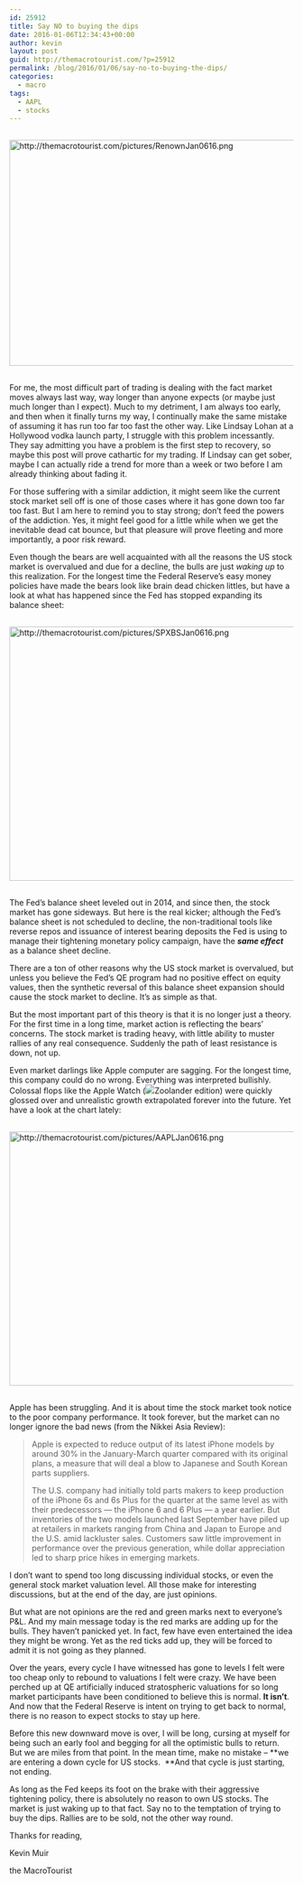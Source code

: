 ```yaml
---
id: 25912
title: Say NO to buying the dips
date: 2016-01-06T12:34:43+00:00
author: kevin
layout: post
guid: http://themacrotourist.com/?p=25912
permalink: /blog/2016/01/06/say-no-to-buying-the-dips/
categories:
  - macro
tags:
  - AAPL
  - stocks
---
```


  <img src="http://themacrotourist.com/pictures/RenownJan0616.png" alt="http://themacrotourist.com/pictures/RenownJan0616.png" style="margin:30px auto;display:block;" width="600" height="400">

For me, the most difficult part of trading is dealing with the fact market moves always last way, way longer than anyone expects (or maybe just much longer than I expect). Much to my detriment, I am always too early, and then when it finally turns my way, I continually make the same mistake of assuming it has run too far too fast the other way. Like Lindsay Lohan at a Hollywood vodka launch party, I struggle with this problem incessantly. They say admitting you have a problem is the first step to recovery, so maybe this post will prove cathartic for my trading. If Lindsay can get sober, maybe I can actually ride a trend for more than a week or two before I am already thinking about fading it.

For those suffering with a similar addiction, it might seem like the current stock market sell off is one of those cases where it has gone down too far too fast. But I am here to remind you to stay strong; don&#8217;t feed the powers of the addiction. Yes, it might feel good for a little while when we get the inevitable dead cat bounce, but that pleasure will prove fleeting and more importantly, a poor risk reward.

Even though the bears are well acquainted with all the reasons the US stock market is overvalued and due for a decline, the bulls are just _waking up_ to this realization. For the longest time the Federal Reserve&#8217;s easy money policies have made the bears look like brain dead chicken littles, but have a look at what has happened since the Fed has stopped expanding its balance sheet:


  <img src="http://themacrotourist.com/pictures/SPXBSJan0616.png" alt="http://themacrotourist.com/pictures/SPXBSJan0616.png" style="margin:30px auto;display:block;" width="800" height="450">

The Fed&#8217;s balance sheet leveled out in 2014, and since then, the stock market has gone sideways. But here is the real kicker; although the Fed&#8217;s balance sheet is not scheduled to decline, the non-traditional tools like reverse repos and issuance of interest bearing deposits the Fed is using to manage their tightening monetary policy campaign, have the _**same effect**_ as a balance sheet decline.

There are a ton of other reasons why the US stock market is overvalued, but unless you believe the Fed&#8217;s QE program had no positive effect on equity values, then the synthetic reversal of this balance sheet expansion should cause the stock market to decline. It&#8217;s as simple as that.

But the most important part of this theory is that it is no longer just a theory. For the first time in a long time, market action is reflecting the bears&#8217; concerns. The stock market is trading heavy, with little ability to muster rallies of any real consequence. Suddenly the path of least resistance is down, not up.

Even market darlings like Apple computer are sagging. For the longest time, this company could do no wrong. Everything was interpreted bullishly. Colossal flops like the Apple Watch (<img src="http://themacrotourist.com/blog/2015/05/27/may-2715-apple-announces-new-derek-zoolander-watch-edition/" target="_blank">Zoolander edition</a>) were quickly glossed over and unrealistic growth extrapolated forever into the future. Yet have a look at the chart lately:


  <img src="http://themacrotourist.com/pictures/AAPLJan0616.png" alt="http://themacrotourist.com/pictures/AAPLJan0616.png" style="margin:30px auto;display:block;" width="800" height="450">

Apple has been struggling. And it is about time the stock market took notice to the poor company performance. It took forever, but the market can no longer ignore the bad news (from the Nikkei Asia Review):

> Apple is expected to reduce output of its latest iPhone models by around 30% in the January-March quarter compared with its original plans, a measure that will deal a blow to Japanese and South Korean parts suppliers.
> 
> The U.S. company had initially told parts makers to keep production of the iPhone 6s and 6s Plus for the quarter at the same level as with their predecessors &#8212; the iPhone 6 and 6 Plus &#8212; a year earlier. But inventories of the two models launched last September have piled up at retailers in markets ranging from China and Japan to Europe and the U.S. amid lackluster sales. Customers saw little improvement in performance over the previous generation, while dollar appreciation led to sharp price hikes in emerging markets.

I don&#8217;t want to spend too long discussing individual stocks, or even the general stock market valuation level. All those make for interesting discussions, but at the end of the day, are just opinions.

But what are not opinions are the red and green marks next to everyone&#8217;s P&L. And my main message today is the red marks are adding up for the bulls. They haven&#8217;t panicked yet. In fact, few have even entertained the idea they might be wrong. Yet as the red ticks add up, they will be forced to admit it is not going as they planned.

Over the years, every cycle I have witnessed has gone to levels I felt were too cheap only to rebound to valuations I felt were crazy. We have been perched up at QE artificially induced stratospheric valuations for so long market participants have been conditioned to believe this is normal. **It isn&#8217;t**. And now that the Federal Reserve is intent on trying to get back to normal, there is no reason to expect stocks to stay up here.

Before this new downward move is over, I will be long, cursing at myself for being such an early fool and begging for all the optimistic bulls to return. But we are miles from that point. In the mean time, make no mistake &#8211; **we are entering a down cycle for US stocks.  **And that cycle is just starting, not ending.

As long as the Fed keeps its foot on the brake with their aggressive tightening policy, there is absolutely no reason to own US stocks. The market is just waking up to that fact. Say no to the temptation of trying to buy the dips. Rallies are to be sold, not the other way round.

Thanks for reading,
  
Kevin Muir
  
the MacroTourist